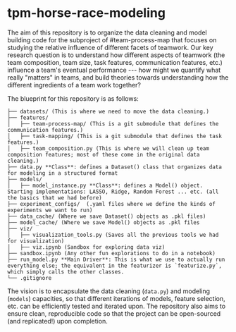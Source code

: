 # tpm-horse-race-modeling

The aim of this repository is to organize the data cleaning and model building code for the subproject of #team-process-map that focuses on studying the relative influence of different facets of teamwork. Our key research question is to understand how different aspects of teamwork (the team composition, team size, task features, communication features, etc.) influence a team's eventual performance --- how might we quantify what really "matters" in teams, and build theories towards understanding how the different ingredients of a team work together?

The blueprint for this repository is as follows:

```
├── datasets/ (This is where we need to move the data cleaning.)
├── features/
│   ├── team-process-map/ (This is a git submodule that defines the communication features.)
│   ├── task-mapping/ (This is a git submodule that defines the task features.)
│   ├── team_composition.py (This is where we will clean up team composition features; most of these come in the original data cleaning.)
├── data.py **Class**: defines a Dataset() class that organizes data for modeling in a structured format
├── models/
│   ├── model_instance.py **Class**: defines a Model() object. Starting implementations: LASSO, Ridge, Random Forest ... etc. (all the basics that we had before)
├── experiment_configs/  (.yaml files where we define the kinds of experiments we want to run)
├── data_cache/ (Where we save Dataset() objects as .pkl files)
├── model_cache/ (Where we save Model() objects as .pkl files
├── viz/
│   ├── visualization_tools.py (Saves all the previous tools we had for visualization)
│   ├── viz.ipynb (Sandbox for exploring data viz)
├── sandbox.ipynb (Any other fun explorations to do in a notebook)
├── run_model.py **Main Driver**: This is what we use to actually run everything else; the equivalent in the featurizer is `featurize.py`, which simply calls the other classes.
└── .gitignore
```

The vision is to encapsulate the data cleaning (`data.py`) and modeling (`models`) capacities, so that different iterations of models, feature selection, etc. can be efficiently tested and iterated upon. The repository also aims to ensure clean, reproducible code so that the project can be open-sourced (and replicated!) upon completion.
